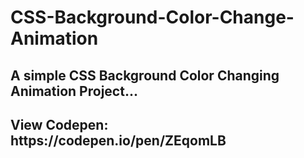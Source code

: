 # CSS-Background-Color-Change-Animation
 <h2>A simple CSS Background Color Changing Animation Project...</h2>
 <h2>View Codepen: https://codepen.io/pen/ZEqomLB</h2>
